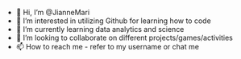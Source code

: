- 👋 Hi, I’m @JianneMari
- 👀 I’m interested in utilizing Github for learning how to code
- 🌱 I’m currently learning data analytics and science
- 💞️ I’m looking to collaborate on different projects/games/activities
- 📫 How to reach me - refer to my username or chat me

<!---
JianneMari/JianneMari is a ✨ special ✨ repository because its `README.md` (this file) appears on your GitHub profile.
You can click the Preview link to take a look at your changes.
--->

